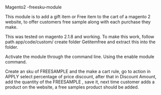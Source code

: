 Magento2 -freesku-module


This module is to add a gift item or Free item to the cart of a magento 2 website, to offer customers free sample along with each purchase they make. 

This was tested on magento 2.1.8 and working. To make this work, follow path app/code/custom/ create folder Getitemfree and extract this into the folder. 

Activate the module through the command line. Using the enable module command. 

Create an sku of FREESAMPLE and the make a cart rule, go to action in APPLY select percentage of price discount, after that in Discount Amount, add the quantity of the FREESAMPLE , save it, next time customer adds a product on the website, a free samples product should be added.




